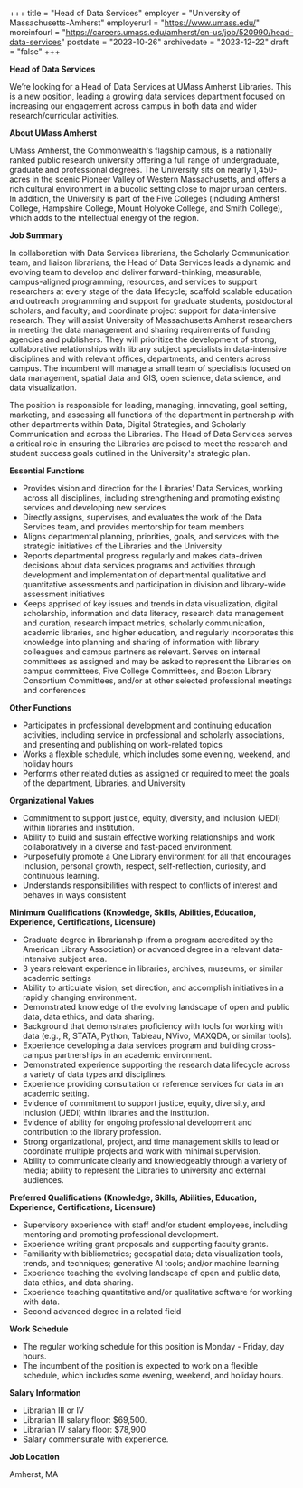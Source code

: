 +++
title = "Head of Data Services"
employer = "University of Massachusetts-Amherst"
employerurl = "https://www.umass.edu/"
moreinfourl = "https://careers.umass.edu/amherst/en-us/job/520990/head-data-services"
postdate = "2023-10-26"
archivedate = "2023-12-22"
draft = "false"
+++

**Head of Data Services**

We’re looking for a Head of Data Services at UMass Amherst Libraries. This is a new position, leading a growing data services department focused on increasing our engagement across campus in both data and wider research/curricular activities. 
 

**About UMass Amherst** 

UMass Amherst, the Commonwealth's flagship campus, is a nationally ranked public research university offering a full range of undergraduate, graduate and professional degrees. The University sits on nearly 1,450-acres in the scenic Pioneer Valley of Western Massachusetts, and offers a rich cultural environment in a bucolic setting close to major urban centers. In addition, the University is part of the Five Colleges (including Amherst College, Hampshire College, Mount Holyoke College, and Smith College), which adds to the intellectual energy of the region.  

**Job Summary** 

In collaboration with Data Services librarians, the Scholarly Communication team, and liaison librarians, the Head of Data Services leads a dynamic and evolving team to develop and deliver forward-thinking, measurable, campus-aligned programming, resources, and services to support researchers at every stage of the data lifecycle; scaffold scalable education and outreach programming and support for graduate students, postdoctoral scholars, and faculty; and coordinate project support for data-intensive research. They will assist University of Massachusetts Amherst researchers in meeting the data management and sharing requirements of funding agencies and publishers. They will prioritize the development of strong, collaborative relationships with library subject specialists in data-intensive disciplines and with relevant offices, departments, and centers across campus. The incumbent will manage a small team of specialists focused on data management, spatial data and GIS, open science, data science, and data visualization.

The position is responsible for leading, managing, innovating, goal setting, marketing, and assessing all functions of the department in partnership with other departments within Data, Digital Strategies, and Scholarly Communication and across the Libraries. The Head of Data Services serves a critical role in ensuring the Libraries are poised to meet the research and student success goals outlined in the University's strategic plan.   

**Essential Functions**

- Provides vision and direction for the Libraries’ Data Services, working across all disciplines, including strengthening and promoting existing services and developing new services 
- Directly assigns, supervises, and evaluates the work of the Data Services team, and provides mentorship for team members  
- Aligns departmental planning, priorities, goals, and services with the strategic initiatives of the Libraries and the University 
- Reports departmental progress regularly and makes data-driven decisions about data services programs and activities through development and implementation of departmental qualitative and quantitative assessments and participation in division and library-wide assessment initiatives 
- Keeps apprised of key issues and trends in data visualization, digital scholarship, information and data literacy, research data management and curation, research impact metrics, scholarly communication, academic libraries, and higher education, and regularly incorporates this knowledge into planning and sharing of information with library colleagues and campus partners as relevant. Serves on internal committees as assigned and may be asked to represent the Libraries on campus committees, Five College Committees, and Boston Library Consortium Committees, and/or at other selected professional meetings and conferences 

**Other Functions**

- Participates in professional development and continuing education activities, including service in professional and scholarly associations, and presenting and publishing on work-related topics 
- Works a flexible schedule, which includes some evening, weekend, and holiday hours 
- Performs other related duties as assigned or required to meet the goals of the department, Libraries, and University 

**Organizational Values**  

- Commitment to support justice, equity, diversity, and inclusion (JEDI) within libraries and institution.  
- Ability to build and sustain effective working relationships and work collaboratively in a diverse and fast-paced environment.   
- Purposefully promote a One Library environment for all that encourages inclusion, personal growth, respect, self-reflection, curiosity, and continuous learning.  
- Understands responsibilities with respect to conflicts of interest and behaves in ways consistent 

**Minimum Qualifications (Knowledge, Skills, Abilities, Education, Experience, Certifications, Licensure)**

- Graduate degree in librarianship (from a program accredited by the American Library Association) or advanced degree in a relevant data-intensive subject area. 
- 3 years relevant experience in libraries, archives, museums, or similar academic settings 
- Ability to articulate vision, set direction, and accomplish initiatives in a rapidly changing environment. 
- Demonstrated knowledge of the evolving landscape of open and public data, data ethics, and data sharing. 
- Background that demonstrates proficiency with tools for working with data (e.g., R, STATA, Python, Tableau, NVivo, MAXQDA, or similar tools). 
- Experience developing a data services program and building cross-campus partnerships in an academic environment. 
- Demonstrated experience supporting the research data lifecycle across a variety of data types and disciplines.  
- Experience providing consultation or reference services for data in an academic setting. 
- Evidence of commitment to support justice, equity, diversity, and inclusion (JEDI) within libraries and the institution.  
- Evidence of ability for ongoing professional development and contribution to the library profession. 
- Strong organizational, project, and time management skills to lead or coordinate multiple projects and work with minimal supervision.   
- Ability to communicate clearly and knowledgeably through a variety of media; ability to represent the Libraries to university and external audiences. 

**Preferred Qualifications (Knowledge, Skills, Abilities, Education, Experience, Certifications, Licensure)**

- Supervisory experience with staff and/or student employees, including mentoring and promoting professional development. 
- Experience writing grant proposals and supporting faculty grants. 
- Familiarity with bibliometrics; geospatial data; data visualization tools, trends, and techniques; generative AI tools; and/or machine learning 
- Experience teaching the evolving landscape of open and public data, data ethics, and data sharing. 
- Experience teaching quantitative and/or qualitative software for working with data. 
- Second advanced degree in a related field 

**Work Schedule**

- The regular working schedule for this position is Monday - Friday, day hours. 
- The incumbent of the position is expected to work on a flexible schedule, which includes some evening, weekend, and holiday hours. 

**Salary Information**

- Librarian III or IV 
- Librarian III salary floor: $69,500. 
- Librarian IV salary floor: $78,900 
- Salary commensurate with experience. 

**Job Location**

Amherst, MA
